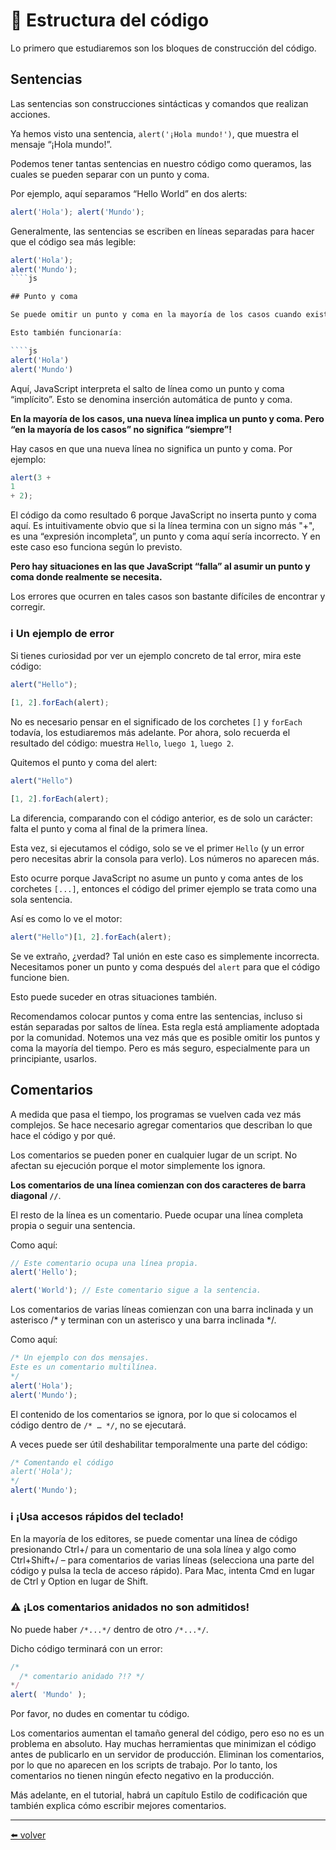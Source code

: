 # 📖 Estructura del código

Lo primero que estudiaremos son los bloques de construcción del código.

## Sentencias

Las sentencias son construcciones sintácticas y comandos que realizan acciones.

Ya hemos visto una sentencia, `alert('¡Hola mundo!')`, que muestra el mensaje “¡Hola mundo!”.

Podemos tener tantas sentencias en nuestro código como queramos, las cuales se pueden separar con un punto y coma.

Por ejemplo, aquí separamos “Hello World” en dos alerts:

````js
alert('Hola'); alert('Mundo');
````

Generalmente, las sentencias se escriben en líneas separadas para hacer que el código sea más legible:

````js
alert('Hola');
alert('Mundo');
````js

## Punto y coma

Se puede omitir un punto y coma en la mayoría de los casos cuando existe un salto de línea.

Esto también funcionaría:

````js
alert('Hola')
alert('Mundo')
````

Aquí, JavaScript interpreta el salto de línea como un punto y coma “implícito”. Esto se denomina inserción automática de punto y coma.

**En la mayoría de los casos, una nueva línea implica un punto y coma. Pero “en la mayoría de los casos” no significa “siempre”!**

Hay casos en que una nueva línea no significa un punto y coma. Por ejemplo:

````js
alert(3 +
1
+ 2);
````

El código da como resultado 6 porque JavaScript no inserta punto y coma aquí. Es intuitivamente obvio que si la línea termina con un signo más "+", es una “expresión incompleta”, un punto y coma aquí sería incorrecto. Y en este caso eso funciona según lo previsto.

**Pero hay situaciones en las que JavaScript “falla” al asumir un punto y coma donde realmente se necesita.**

Los errores que ocurren en tales casos son bastante difíciles de encontrar y corregir.

### ℹ️ Un ejemplo de error

Si tienes curiosidad por ver un ejemplo concreto de tal error, mira este código:

````js
alert("Hello");

[1, 2].forEach(alert);
````

No es necesario pensar en el significado de los corchetes `[]` y `forEach` todavía, los estudiaremos más adelante. Por ahora, solo recuerda el resultado del código: muestra `Hello`, `luego 1`, `luego 2`.

Quitemos el punto y coma del alert:

````js
alert("Hello")

[1, 2].forEach(alert);
````

La diferencia, comparando con el código anterior, es de solo un carácter: falta el punto y coma al final de la primera línea.

Esta vez, si ejecutamos el código, solo se ve el primer `Hello` (y un error pero necesitas abrir la consola para verlo). Los números no aparecen más.

Esto ocurre porque JavaScript no asume un punto y coma antes de los corchetes `[...]`, entonces el código del primer ejemplo se trata como una sola sentencia.

Así es como lo ve el motor:

````js
alert("Hello")[1, 2].forEach(alert);
````

Se ve extraño, ¿verdad? Tal unión en este caso es simplemente incorrecta. Necesitamos poner un punto y coma después del `alert` para que el código funcione bien.

Esto puede suceder en otras situaciones también.

Recomendamos colocar puntos y coma entre las sentencias, incluso si están separadas por saltos de línea. Esta regla está ampliamente adoptada por la comunidad. Notemos una vez más que es posible omitir los puntos y coma la mayoría del tiempo. Pero es más seguro, especialmente para un principiante, usarlos.

## Comentarios

A medida que pasa el tiempo, los programas se vuelven cada vez más complejos. Se hace necesario agregar comentarios que describan lo que hace el código y por qué.

Los comentarios se pueden poner en cualquier lugar de un script. No afectan su ejecución porque el motor simplemente los ignora.

**Los comentarios de una línea comienzan con dos caracteres de barra diagonal `//`**.

El resto de la línea es un comentario. Puede ocupar una línea completa propia o seguir una sentencia.

Como aquí:

````js
// Este comentario ocupa una línea propia.
alert('Hello');

alert('World'); // Este comentario sigue a la sentencia.
````

Los comentarios de varias líneas comienzan con una barra inclinada y un asterisco /* y terminan con un asterisco y una barra inclinada */.

Como aquí:

````js
/* Un ejemplo con dos mensajes.
Este es un comentario multilínea.
*/
alert('Hola');
alert('Mundo');
````

El contenido de los comentarios se ignora, por lo que si colocamos el código dentro de `/* … */`, no se ejecutará.

A veces puede ser útil deshabilitar temporalmente una parte del código:

````js
/* Comentando el código
alert('Hola');
*/
alert('Mundo');
````

### ℹ️ ¡Usa accesos rápidos del teclado!

En la mayoría de los editores, se puede comentar una línea de código presionando Ctrl+/ para un comentario de una sola línea y algo como Ctrl+Shift+/ – para comentarios de varias líneas (selecciona una parte del código y pulsa la tecla de acceso rápido). Para Mac, intenta Cmd en lugar de Ctrl y Option en lugar de Shift.

### ⚠️ ¡Los comentarios anidados no son admitidos!

No puede haber `/*...*/` dentro de otro `/*...*/`.

Dicho código terminará con un error:

````js
/*
  /* comentario anidado ?!? */
*/
alert( 'Mundo' );
````

Por favor, no dudes en comentar tu código.

Los comentarios aumentan el tamaño general del código, pero eso no es un problema en absoluto. Hay muchas herramientas que minimizan el código antes de publicarlo en un servidor de producción. Eliminan los comentarios, por lo que no aparecen en los scripts de trabajo. Por lo tanto, los comentarios no tienen ningún efecto negativo en la producción.

Más adelante, en el tutorial, habrá un capítulo Estilo de codificación que también explica cómo escribir mejores comentarios.

---
[⬅️ volver](https://github.com/VictorHugoAguilar/javascript-interview-questions-explained/tree/main/theory/first-steps/readme.md)
